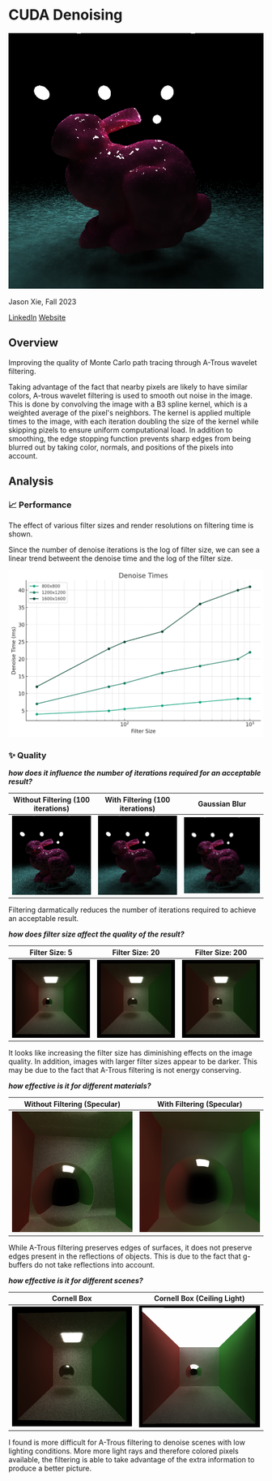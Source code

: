 CUDA Denoising
================
![Path Tracer](/img/.2023-10-20_16-02-44z.104samp.png)

Jason Xie, Fall 2023

[LinkedIn](https://www.linkedin.com/in/jia-chun-xie/)
[Website](https://www.jchunx.dev)

## Overview

Improving the quality of Monte Carlo path tracing through A-Trous wavelet filtering.

Taking advantage of the fact that nearby pixels are likely to have similar colors, A-trous wavelet filtering is used to smooth out noise in the image. This is done by convolving the image with a B3 spline kernel, which is a weighted average of the pixel's neighbors. The kernel is applied multiple times to the image, with each iteration doubling the size of the kernel while skipping pizels to ensure uniform computational load. In addition to smoothing, the edge stopping function prevents sharp edges from being blurred out by taking color, normals, and positions of the pixels into account.

## Analysis

### 📈 Performance

The effect of various filter sizes and render resolutions on filtering time is shown.

Since the number of denoise iterations is the log of filter size, we can see a linear trend betweent the denoise time and the log of the filter size.

![denoise_times](/img/denoise_times.png)

### ✨ Quality

_**how does it influence the number of iterations required for an acceptable result?**_

| Without Filtering (100 iterations) | With Filtering (100 iterations) | Gaussian Blur |
|-----------------|--------------------|-----------------|
| ![without filtering](/img/.2023-10-20_16-07-06z.101samp.png) | ![with filtering](/img/.2023-10-20_16-02-44z.104samp.png) | ![gaussian blur](/img/imageedit_1_5731991672.png) |

Filtering darmatically reduces the number of iterations required to achieve an acceptable result.

_**how does filter size affect the quality of the result?**_

| Filter Size: 5 | Filter Size: 20 | Filter Size: 200 |
|-----------------|-----------------|-----------------|
| ![filter size 5](/img/cornell.2023-10-20_15-38-38z.357samp.png) | ![filter size 20](/img/cornell.2023-10-20_15-52-55z.247samp.png) | ![filter size 200](/img/cornell.2023-10-20_15-49-40z.179samp.png) |

It looks like increasing the filter size has diminishing effects on the image quality. In addition, images with larger filter sizes appear to be darker. This may be due to the fact that A-Trous filtering is not energy conserving.

_**how effective is it for different materials?**_

| Without Filtering (Specular) | With Filtering (Specular) |
|-----------------|-----------------|
| ![without filtering](/img/cornell.2023-10-20_15-57-50z.198samp.png) | ![with filtering](/img/cornell.2023-10-20_16-00-30z.208samp.png) |

While A-Trous filtering preserves edges of surfaces, it does not preserve edges present in the reflections of objects. This is due to the fact that g-buffers do not take reflections into account.

_**how effective is it for different scenes?**_

| Cornell Box | Cornell Box (Ceiling Light) |
|-----------------|-----------------|
| ![cornell box](/img/cornell.2023-10-21_02-25-25z.118samp.png) | ![cornell box ceiling light](/img/cornell.2023-10-21_02-18-20z.10samp.png) |

I found is more difficult for A-Trous filtering to denoise scenes with low lighting conditions. More more light rays and therefore colored pixels available, the filtering is able to take advantage of the extra information to produce a better picture.